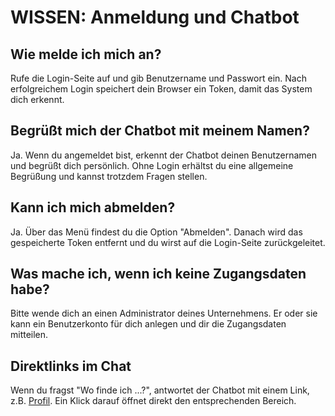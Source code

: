 # WISSEN: Anmeldung und Chatbot

## Wie melde ich mich an?
Rufe die Login-Seite auf und gib Benutzername und Passwort ein. Nach erfolgreichem Login speichert dein Browser ein Token, damit das System dich erkennt.

## Begrüßt mich der Chatbot mit meinem Namen?
Ja. Wenn du angemeldet bist, erkennt der Chatbot deinen Benutzernamen und begrüßt dich persönlich. Ohne Login erhältst du eine allgemeine Begrüßung und kannst trotzdem Fragen stellen.

## Kann ich mich abmelden?
Ja. Über das Menü findest du die Option "Abmelden". Danach wird das gespeicherte Token entfernt und du wirst auf die Login-Seite zurückgeleitet.

## Was mache ich, wenn ich keine Zugangsdaten habe?
Bitte wende dich an einen Administrator deines Unternehmens. Er oder sie kann ein Benutzerkonto für dich anlegen und dir die Zugangsdaten mitteilen.

## Direktlinks im Chat
Wenn du fragst "Wo finde ich ...?", antwortet der Chatbot mit einem Link, z.B. [Profil](/profile). Ein Klick darauf öffnet direkt den entsprechenden Bereich.

